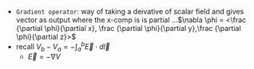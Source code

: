 - `Gradient operator`: way of taking a deivative of scalar field and gives vector as output where the x-comp is is partial ...$\nabla \phi = <\frac {\partial \phi}{\partial x}, \frac {\partial \phi}{\partial y},\frac {\partial \phi}{\partial z}>$
- recall $V_b-V_a = - \int^b_a \vec E \cdot d \vec l$
    - $\vec E = - \nabla V$
